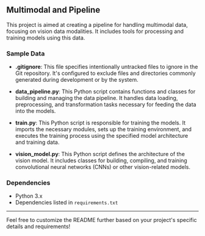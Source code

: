 ## Multimodal and Pipeline

This project is aimed at creating a pipeline for handling multimodal data, focusing on vision data modalities. It includes tools for processing and training models using this data.

### Sample Data

- **.gitignore**: This file specifies intentionally untracked files to ignore in the Git repository. It's configured to exclude files and directories commonly generated during development or by the system.

- **data_pipeline.py**: This Python script contains functions and classes for building and managing the data pipeline. It handles data loading, preprocessing, and transformation tasks necessary for feeding the data into the models.

- **train.py**: This Python script is responsible for training the models. It imports the necessary modules, sets up the training environment, and executes the training process using the specified model architecture and training data.

- **vision_model.py**: This Python script defines the architecture of the vision model. It includes classes for building, compiling, and training convolutional neural networks (CNNs) or other vision-related models.


### Dependencies

- Python 3.x
- Dependencies listed in `requirements.txt`

---

Feel free to customize the README further based on your project's specific details and requirements!
